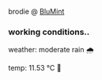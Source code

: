 brodie @ [BluMint](https://www.linkedin.com/company/blumint-io/)

<!--weather_start-->
### working conditions..

weather: moderate rain 🌧️

temp: 11.53 °C 👕

<!--weather_end-->
